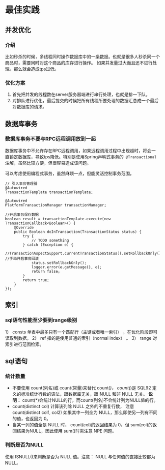 # 最佳实践
## 并发优化
### 介绍
  比如秒杀的时候，多线程同时操作数据库中的一条数据。也就是很多人秒杀同一个商品时，需要同时对这个商品的库存进行操作。
  如果并发量过大而且还不进行处理。那么就会造成tps过低。
### 优化方案
1. 首先把并发的线程数在server服务器端进行串行处理，也就是排一下队。
2. 对排队进行优化，最后提交的时候把所有线程所要处理的数据汇总成一个最后对数据库的请求。

## 数据库事务
### 数据库事务不要与RPC远程调用放到一起
  数据库事务中不允许存在RPC远程调用，如果远程调用过程中出现超时，将会一直锁定数据库，导致tps降低。特别是使用Spring声明式事务的`
@Transactional`注解，虽然比较方便，但很容易造成该问题。

  可以考虑使用编程式事务，虽然麻烦一点，但能灵活控制事务范围。
```
// 引入事务管理器
@Autowired
TransactionTemplate transactionTemplate;

@Autowired
PlatformTransactionManager transactionManager;

```

```
//开启事务保存数据
boolean result = transactionTemplate.execute(new TransactionCallback<Boolean>() {
    @Override
    public Boolean doInTransaction(TransactionStatus status) {
        try {
            // TODO something
        } catch (Exception e) {
            //TransactionAspectSupport.currentTransactionStatus().setRollbackOnly(); //手动开启事务回滚
            status.setRollbackOnly();
            logger.error(e.getMessage(), e);
            return false;
        }
        return true;
    }
});
```

## 索引
### sql语句性能至少要到range级别
1） consts 单表中最多只有一个匹配行（主键或者唯一索引） ，在优化阶段即可读取到数据。
2） ref 指的是使用普通的索引（normal index） 。
3） range 对索引进行范围检索。

## sql语句
### 统计数量
- 不要使用 count(列名)或 count(常量)来替代 count(*)， count(*)是 SQL92 定义的标准统计行数的语法，跟数据库无关，跟 NULL 和非 NULL 无关。 **说明：** count(*)会统计NULL的行，而count(列名)不会统计列为NULL值的行。
-  count(distinct col) 计算该列除 NULL 之外的不重复行数， 注意 count(distinct col1, col2) 如果其中一列全为 NULL，那么即使另一列有不同的值，也返回为 0。
- 当某一列的值全是 NULL 时， count(col)的返回结果为 0，但 sum(col)的返回结果为NULL，因此使用 sum()时需注意 NPE 问题。

### 判断是否为NULL
使用 ISNULL()来判断是否为 NULL 值。注意： NULL 与任何值的直接比较都为 NULL。
